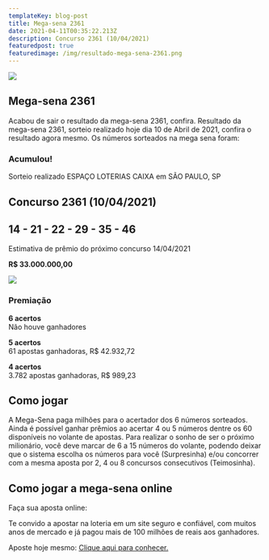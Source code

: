 ```yaml
---
templateKey: blog-post
title: Mega-sena 2361
date: 2021-04-11T00:35:22.213Z
description: Concurso 2361 (10/04/2021)
featuredpost: true
featuredimage: /img/resultado-mega-sena-2361.png
---
```

![](/img/resultado-mega-sena-2361.svg)

## Mega-sena 2361

Acabou de sair o resultado da mega-sena 2361, confira. Resultado da mega-sena 2361, sorteio realizado hoje dia 10 de Abril de 2021, confira o resultado agora mesmo. Os números sorteados na mega sena foram:

### Acumulou!

Sorteio realizado ESPAÇO LOTERIAS CAIXA em SÃO PAULO, SP 

## Concurso 2361 (10/04/2021)

## 14 - 21 - 22 - 29 - 35 - 46 

Estimativa de prêmio do próximo concurso 14/04/2021

**R$ 33.000.000,00**

![](/img/mega-sena-2361-resultado.png)

### Premiação

**6 acertos**\
Não houve ganhadores

**5 acertos**\
61 apostas ganhadoras, R$ 42.932,72

**4 acertos**\
3.782 apostas ganhadoras, R$ 989,23 

## **Como jogar**

A Mega-Sena paga milhões para o acertador dos 6 números sorteados. Ainda é possível ganhar prêmios ao acertar 4 ou 5 números dentre os 60 disponíveis no volante de apostas. Para realizar o sonho de ser o próximo milionário, você deve marcar de 6 a 15 números do volante, podendo deixar que o sistema escolha os números para você (Surpresinha) e/ou concorrer com a mesma aposta por 2, 4 ou 8 concursos consecutivos (Teimosinha).

## **Como jogar a mega-sena online**

Faça sua aposta online:

Te convido a apostar na loteria em um site seguro e confiável, com muitos anos de mercado e já pagou mais de 100 milhões de reais aos ganhadores.

Aposte hoje mesmo: [Clique aqui para conhecer.](http://bit.ly/aposte-online)
